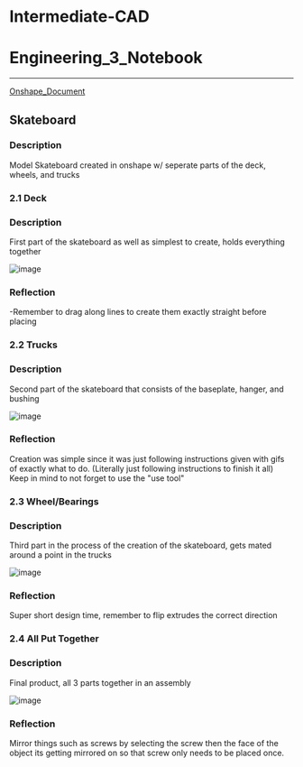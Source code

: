 # Intermediate-CAD

# Engineering_3_Notebook

---

[Onshape_Document](https://cvilleschools.onshape.com/documents/d4f609338a657eb6e54315a9/w/6a4d05312afe0767ec6f680d/e/2fa2ba00533209260656e645?renderMode=0&uiState=61717461d801ab6f7af30047)

## Skateboard

### Description
Model Skateboard created in onshape w/ seperate parts of the deck, wheels, and trucks

### 2.1 Deck
### Description
First part of the skateboard as well as simplest to create, holds everything together

![image](https://user-images.githubusercontent.com/71345181/140325372-88bb6798-7cb5-46bf-9ac7-2a6f7c17e36c.png)

### Reflection
-Remember to drag along lines to create them exactly straight before placing

### 2.2 Trucks 
### Description
Second part of the skateboard that consists of the baseplate, hanger, and bushing

![image](https://user-images.githubusercontent.com/71345181/140325491-196f2828-2f32-4a60-8027-e61757bf0b80.png)

### Reflection
Creation was simple since it was just following instructions given with gifs of exactly what to do. (Literally just following instructions to finish it all)
Keep in mind to not forget to use the "use tool"

### 2.3 Wheel/Bearings
### Description
Third part in the process of the creation of the skateboard, gets mated around a point in the trucks

![image](https://user-images.githubusercontent.com/71345181/140325550-e2e065d8-6060-43c5-a22e-be7f08382b6e.png)

### Reflection
Super short design time, remember to flip extrudes the correct direction

### 2.4 All Put Together
### Description
Final product, all 3 parts together in an assembly

![image](https://user-images.githubusercontent.com/71345181/140325599-a7313663-268a-426b-8ae5-579193a32497.png)

### Reflection
Mirror things such as screws by selecting the screw then the face of the object its getting mirrored on so that screw only needs to be placed once.
